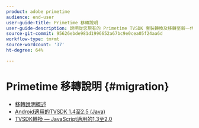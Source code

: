 ```yaml
---
product: adobe primetime
audience: end-user
user-guide-title: Primetime 移轉說明
user-guide-description: 說明從您現有的 Primetime TVSDK 套裝轉換及移轉至新一代套裝的程序。
source-git-commit: 95626ebde981d1996652a67bc9e0cea05f24aa6d
workflow-type: tm+mt
source-wordcount: '37'
ht-degree: 64%

---
```



# Primetime 移轉說明 {#migration}

+ [移轉說明概述](home.md)
+ [Android適用的TVSDK 1.4至2.5 (Java)](tvsdk-14-25-android.md)
+ [TVSDK轉換 — JavaScript適用的1.3至2.0](tvsdk-13-to-20-for-javascript.md)
